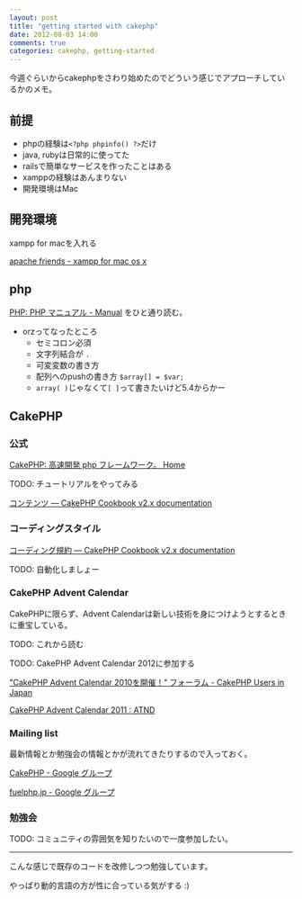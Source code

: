 ```yaml
---
layout: post
title: "getting started with cakephp"
date: 2012-08-03 14:00
comments: true
categories: cakephp, getting-started
---
```



今週ぐらいからcakephpをさわり始めたのでどういう感じでアプローチしているかのメモ。

## 前提
- phpの経験は`<?php phpinfo() ?>`だけ
- java, rubyは日常的に使ってた
- railsで簡単なサービスを作ったことはある
- xamppの経験はあんまりない
- 開発環境はMac

## 開発環境
xampp for macを入れる

[apache friends - xampp for mac os x](http://www.apachefriends.org/jp/xampp-macosx.html)


## php
[PHP: PHP マニュアル - Manual](http://php.net/manual/ja/index.php)
をひと通り読む。

- orzってなったところ
  - セミコロン必須
  - 文字列結合が `.`
  - 可変変数の書き方
  - 配列へのpushの書き方 `$array[] = $var;`
  - `array( )`じゃなくて`[ ]`って書きたいけど5.4からかー


## CakePHP
### 公式

[CakePHP: 高速開発 php フレームワーク。 Home](http://cakephp.jp/)

TODO: チュートリアルをやってみる


[コンテンツ — CakePHP Cookbook v2.x documentation](http://book.cakephp.org/2.0/ja/contents.html)

### コーディングスタイル
[コーディング規約 — CakePHP Cookbook v2.x documentation](http://book.cakephp.org/2.0/ja/contributing/cakephp-coding-conventions.html)

TODO: 自動化しましょー

### CakePHP Advent Calendar
CakePHPに限らず、Advent Calendarは新しい技術を身につけようとするときに重宝している。

TODO: これから読む

TODO: CakePHP Advent Calendar 2012に参加する

["CakePHP Advent Calendar 2010を開催！" フォーラム - CakePHP Users in Japan](http://cakephp.jp/modules/newbb/viewtopic.php?viewmode=flat&topic_id=2510&forum=16)

[CakePHP Advent Calendar 2011 : ATND](http://atnd.org/events/22721)

### Mailing list
最新情報とか勉強会の情報とかが流れてきたりするので入っておく。

[CakePHP - Google グループ](https://groups.google.com/forum/?hl=ja&fromgroups#!forum/cake-php)

[fuelphp.jp - Google グループ](https://groups.google.com/forum/?hl=ja&fromgroups#!forum/fuelphp_jp)

### 勉強会
TODO: コミュニティの雰囲気を知りたいので一度参加したい。



--------
こんな感じで既存のコードを改修しつつ勉強しています。

やっぱり動的言語の方が性に合っている気がする :)
